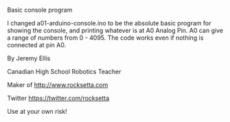 Basic console program 


I changed a01-arduino-console.ino to be the absolute basic program for showing the console, and printing whatever is at A0 Analog Pin.
A0 can give a range of numbers from 0 - 4095. The code works even if nothing is connected at pin A0.







By Jeremy Ellis

Canadian High School Robotics Teacher

Maker of http://www.rocksetta.com

Twitter https://twitter.com/rocksetta

Use at your own risk!
